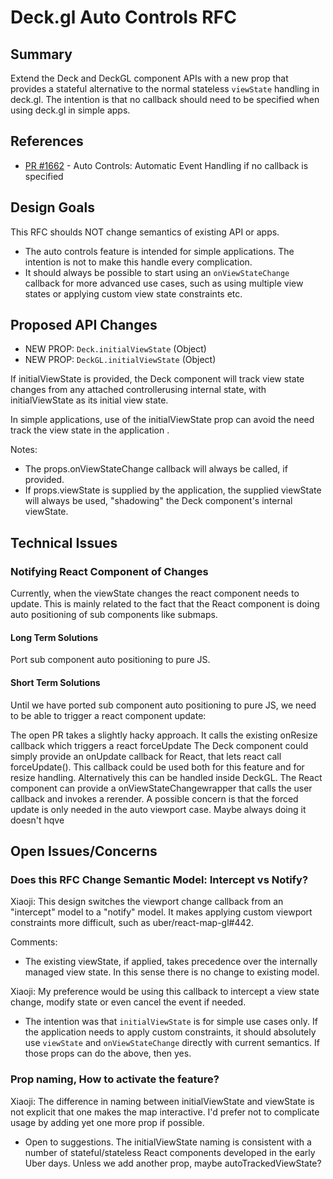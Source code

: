 # Deck.gl Auto Controls RFC

## Summary

Extend the Deck and DeckGL component APIs with a new prop that provides a stateful alternative to the normal stateless `viewState` handling in deck.gl. The intention is that no callback should need to be specified when using deck.gl in simple apps.

## References
* [PR #1662](https://github.com/uber/deck.gl/pull/1662/files) - Auto Controls: Automatic Event Handling if no callback is specified

## Design Goals
This RFC shoulds NOT change semantics of existing API or apps.
* The auto controls feature is intended for simple applications. The intention is not to make this handle every complication.
* It should always be possible to start using an `onViewStateChange` callback for more advanced use cases, such as using multiple view states or applying custom view state constraints etc.

## Proposed API Changes

* NEW PROP: `Deck.initialViewState` (Object)
* NEW PROP: `DeckGL.initialViewState` (Object)

If initialViewState is provided, the Deck component will track view state changes from any attached controllerusing internal state, with initialViewState as its initial view state.

In simple applications, use of the initialViewState prop can avoid the need track the view state in the application .

Notes:
* The props.onViewStateChange callback will always be called, if provided.
* If props.viewState is supplied by the application, the supplied viewState will always be used, "shadowing" the Deck component's internal viewState.


## Technical Issues

### Notifying React Component of Changes

Currently, when the viewState changes the react component needs to update. This is mainly related to the fact that the React component is doing auto positioning of sub components like submaps. 

#### Long Term Solutions

Port sub component auto positioning to pure JS.

#### Short Term Solutions

Until we have ported sub component auto positioning to pure JS, we need to be able to trigger a react component update:

The open PR takes a slightly hacky approach. It calls the existing onResize callback which triggers a react forceUpdate
The Deck component could simply provide an onUpdate callback for React, that lets react call forceUpdate(). This callback could be used both for this feature and for resize handling.
Alternatively this can be handled inside DeckGL. The React component can provide a onViewStateChangewrapper that calls the user callback and invokes a rerender.
A possible concern is that the forced update is only needed in the auto viewport case. Maybe always doing it doesn't hqve

## Open Issues/Concerns

### Does this RFC Change Semantic Model: Intercept vs Notify?

Xiaoji: This design switches the viewport change callback from an "intercept" model to a "notify" model. It makes applying custom viewport constraints more difficult, such as uber/react-map-gl#442.

Comments:

* The existing viewState, if applied, takes precedence over the internally managed view state. In this sense there is no change to existing model.


Xiaoji: My preference would be using this callback to intercept a view state change, modify state or even cancel the event if needed.

* The intention was that `initialViewState` is for simple use cases only. If the application needs to apply custom constraints, it should absolutely use `viewState` and `onViewStateChange` directly with current semantics. If those props can do the above, then yes.


### Prop naming, How to activate the feature?

Xiaoji: The difference in naming between initialViewState and viewState is not explicit that one makes the map interactive. I'd prefer not to complicate usage by adding yet one more prop if possible.

* Open to suggestions. The initialViewState naming is consistent with a number of stateful/stateless React components developed in the early Uber days. Unless we add another prop, maybe autoTrackedViewState?
